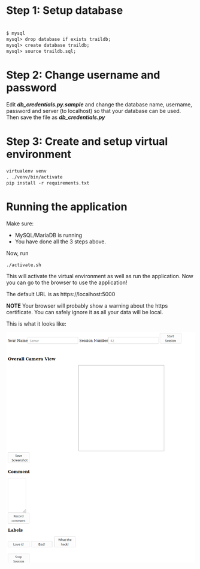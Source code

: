Step 1: Setup database
====
```

$ mysql 
mysql> drop database if exists traildb;
mysql> create database traildb;
mysql> source traildb.sql;

```

Step 2: Change username and password
====

Edit ***db_credentials.py.sample*** and change the database name, username, password and server (to localhost) so that your database can be used. Then save the file as ***db_credentials.py***


Step 3: Create and setup virtual environment
====

```
virtualenv venv
. ./venv/bin/activate
pip install -r requirements.txt
```


Running the application
===

Make sure:
* MySQL/MariaDB is running
* You have done all the 3 steps above.

Now, run
```
./activate.sh 
```

This will activate the virtual environment as well as run the application.
Now you can go to the browser to use the application!

The default URL is as https://localhost:5000

**NOTE** Your browser will probably show a warning about the https certificate.
You can safely ignore it as all your data will be local.

This is what it looks like:

![Annotations Interface for Halloween](./meta/screenshot.png)

